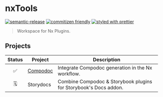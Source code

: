 # nxTools

[![semantic-release](https://img.shields.io/badge/%20%20%F0%9F%93%A6%F0%9F%9A%80-semantic--release-e10079.svg?style=flat-square)](https://github.com/semantic-release/semantic-release)
[![commitizen friendly](https://img.shields.io/badge/commitizen-friendly-brightgreen.svg?style=flat-square)](http://commitizen.github.io/cz-cli/)
[![styled with prettier](https://img.shields.io/badge/styled_with-prettier-ff69b4.svg?style=flat-square)](https://github.com/prettier/prettier)

> Workspace for Nx Plugins.

## Projects

| Status | Project                     | Description                                                      |
| :----: | --------------------------- | ---------------------------------------------------------------- |
|   ✅   | [Compodoc](./libs/compodoc) | Integrate Compodoc generation in the Nx workflow.                |
|   🗓️   | Storydocs                   | Combine Compodoc & Storybook plugins for Storybook's Docs addon. |
